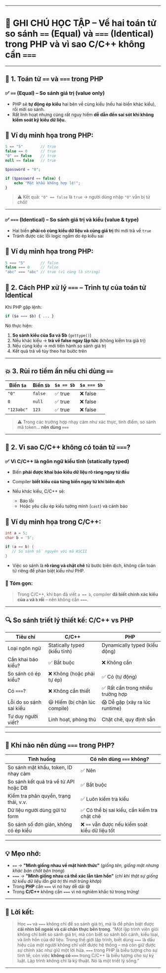 
---

# 📓 GHI CHÚ HỌC TẬP – Về hai toán tử so sánh `==` (Equal) và `===` (Identical) trong PHP và vì sao C/C++ không cần `===`

---

## 🌟 1. Toán tử `==` và `===` trong PHP

### ✅ `==` (Equal) – So sánh giá trị (value only)

* PHP sẽ **tự động ép kiểu** hai bên về cùng kiểu (nếu hai biến khác kiểu), rồi mới so sánh.
* Rất linh hoạt nhưng cũng rất nguy hiểm **dễ dẫn đến sai sót khi không kiểm soát kỹ kiểu dữ liệu.**

## 🧪 Ví dụ minh họa trong PHP:

```php
5 == "5"        // true
false == 0      // true
"0" == false    // true
null == false   // true
```

```php
$password = "0";

if ($password == false) {
    echo "Mật khẩu không hợp lệ!";
}
```

> ⚠️ Kết quả: `"0" == false` là `true` → người dùng nhập `"0"` vẫn bị từ chối!

---

### ✅ `===` (Identical) – So sánh giá trị **và** kiểu (value **&** type)

* Hai biến **phải có cùng kiểu dữ liệu và cùng giá trị** thì mới trả về `true`
* Tránh được các lỗi logic ngầm do ép kiểu sai

## 🧪 Ví dụ minh họa trong PHP:

```php
5 === "5"       // false
false === 0     // false
"abc" === "abc" // true (vì cùng là string)
```

## 🔬 2. Cách PHP xử lý `===` – Trình tự của toán tử Identical

Khi PHP gặp lệnh:

```php
if ($a === $b) { ... }
```

Nó thực hiện:

1. **So sánh kiểu của \$a và \$b** (`gettype()`)
2. Nếu khác kiểu → **trả về false ngay lập tức** (không kiểm tra giá trị)
3. Nếu cùng kiểu → mới tiến hành so sánh giá trị
4. Kết quả trả về tùy theo hai bước trên

---

## 💥 3. Rủi ro tiềm ẩn nếu chỉ dùng `==`

| Biến `$a`  | Biến `$b` | `$a == $b` | `$a === $b` |
| ---------- | --------- | ---------- | ----------- |
| `"0"`      | `false`   | ✅ true     | ❌ false     |
| `0`        | `null`    | ✅ true     | ❌ false     |
| `"123abc"` | `123`     | ✅ true     | ❌ false     |

> ⚠️ Trong các trường hợp nhạy cảm như xác thực, tính điểm, so sánh mã token... **nên dùng `===`**

---

## 🧭 2. Vì sao C/C++ **không có** toán tử `===`?

### ✅ Vì C/C++ là **ngôn ngữ kiểu tĩnh** (statically typed)

* Biến **phải được khai báo kiểu dữ liệu rõ ràng ngay từ đầu**
* Compiler **biết kiểu của từng biến ngay từ khi biên dịch**
* Nếu khác kiểu, C/C++ sẽ:
  
  * Báo lỗi
  * Hoặc yêu cầu ép kiểu tường minh (`cast`) và cảnh báo

## 🧪 Ví dụ minh họa trong C/C++:

```c
int a = 5;
char b = '5';

if (a == b) {
   // So sánh số nguyên với mã ASCII
}
```

* Việc so sánh là **rõ ràng và chặt chẽ** từ bước biên dịch, không cần toán tử riêng để phân biệt kiểu như PHP.

### 💬 Tóm gọn:

> Trong C/C++, khi bạn đã viết `a == b`, compiler **đã biết chính xác kiểu của `a` và `b` rồi** – nên không cần `===`.

---

## 🔍 So sánh triết lý thiết kế: C/C++ vs PHP

| Tiêu chí                | C/C++                         | PHP                              |
| ----------------------- | ----------------------------- | -------------------------------- |
| Loại ngôn ngữ           | Statically typed (kiểu tĩnh)  | Dynamically typed (kiểu động)    |
| Cần khai báo kiểu?      | ✅ Bắt buộc                    | ❌ Không cần                      |
| So sánh có ép kiểu?     | ❌ Không (hoặc phải tự ép)     | ✅ Có (tự động)                   |
| Có `===`?               | ❌ Không cần thiết             | ✅ Rất cần trong nhiều trường hợp |
| Lỗi do so sánh sai kiểu | 😃 Hiếm (bị chặn lúc compile) | 😱 Dễ gặp (xảy ra lúc runtime)   |
| Tư duy người viết?        | Linh hoạt, phòng thủ | Chặt chẽ, quy định sẵn |

---

## 💎 Khi nào nên dùng `===` trong PHP?

| Tình huống                            | Có nên dùng `===` không?   |
| ------------------------------------- | -------------------------- |
| So sánh mật khẩu, token, ID nhạy cảm  | ✅ Nên                     |
| So sánh kết quả trả về từ API hoặc DB | ✅ Bắt buộc                |
| Kiểm tra phân quyền, trạng thái, v.v. | ✅ Luôn kiểm tra kiểu      |
| Dữ liệu người dùng gửi từ form        | ✅ Có thể bị sai kiểu, cần kiểm tra chặt chẽ      |
| So sánh số đơn giản, không có ép kiểu | ❌ `==` vẫn được nếu kiểm soát kiểu dữ liệu tốt |

---

## 💡 Mẹo nhớ:

* `==` → **"Mình giống nhau về mặt hình thức"**
  (*giống tên, giống mặt nhưng khác bản chất bên trong*)
* `===` → **"Mình giống nhau cả thể xác lẫn tâm hồn"**
  (*chỉ khi thật sự giống từ kiểu dữ liệu lẫn giá trị thì mới trùng khớp*)
* Trong **PHP** cần `===` vì nó hay dễ dãi 😅
* Trong **C/C++** không cần `===` vì nó nghiêm khắc từ trong trứng!

---

## 💬 Lời kết:

> Học `==` và `===` không chỉ để so sánh giá trị, mà là để phân biệt được **cái nhìn bề ngoài và cái chân thực bên trong**.
> “Một lập trình viên giỏi không chỉ biết so sánh giá trị, mà còn biết so sánh bối cảnh, kiểu loại, và linh hồn của dữ liệu.
> Trong thế giới lập trình, biết dùng `===` là dấu hiệu của một người không chỉ viết được hệ thống – mà còn giữ được sự chính xác như giữ một lời hứa.
> `===` trong PHP là biểu tượng cho sự tinh tế, còn việc **không có `===`** trong C/C++ là biểu tượng cho sự kỷ luật.
> Lập trình không chỉ là kỹ thuật. Nó là một triết lý sống.”

---
